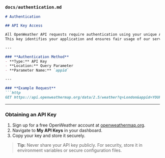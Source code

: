 ### **`docs/authentication.md`**

````markdown
# Authentication

## API Key Access

All OpenWeather API requests require authentication using your unique API key (`appid`).  
This key identifies your application and ensures fair usage of our services.

---

### **Authentication Method**
- **Type:** API Key
- **Location:** Query Parameter
- **Parameter Name:** `appid`

---

### **Example Request**
```http
GET https://api.openweathermap.org/data/2.5/weather?q=London&appid=YOUR_API_KEY
````

---

### **Obtaining an API Key**

1. Sign up for a free OpenWeather account at [openweathermap.org](https://openweathermap.org/).
2. Navigate to **My API Keys** in your dashboard.
3. Copy your key and store it securely.

> **Tip:** Never share your API key publicly. For security, store it in environment variables or secure configuration files.

````